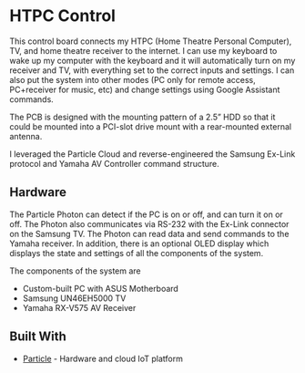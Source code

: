 # HTPC Control

This control board connects my HTPC (Home Theatre Personal Computer), TV, and home theatre receiver to the internet. I can use my keyboard to wake up my computer with the keyboard and it will automatically turn on my receiver and TV, with everything set to the correct inputs and settings. I can also put the system into other modes (PC only for remote access, PC+receiver for music, etc) and change settings using Google Assistant commands.

The PCB is designed with the mounting pattern of a 2.5” HDD so that it could be mounted into a PCI-slot drive mount with a rear-mounted external antenna.

I leveraged the Particle Cloud and reverse-engineered the Samsung Ex-Link protocol and Yamaha AV Controller command structure.

## Hardware

The Particle Photon can detect if the PC is on or off, and can turn it on or off. The Photon also communicates via RS-232 with the Ex-Link connector on the Samsung TV. The Photon can read data and send commands to the Yamaha receiver. In addition, there is an optional OLED display which displays the state and settings of all the components of the system.

The components of the system are 
* Custom-built PC with ASUS Motherboard
* Samsung UN46EH5000 TV
* Yamaha RX-V575 AV Receiver

## Built With

* [Particle](https://www.particle.io/) - Hardware and cloud IoT platform